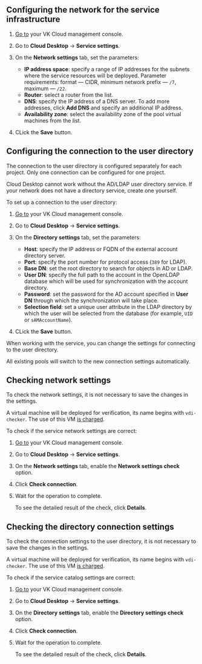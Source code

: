## Configuring the network for the service infrastructure

1. [Go to](https://msk.cloud.vk.com/app/en) your VK Cloud management console.
1. Go to **Cloud Desktop** → **Service settings**.
1. On the **Network settings** tab, set the parameters:

   - **IP address space**: specify a range of IP addresses for the subnets where the service resources will be deployed. Parameter requirements: format — CIDR, minimum network prefix — `/7`, maximum — `/22`.
   - **Router**: select a router from the list.
   - **DNS**: specify the IP address of a DNS server. To add more addresses, click **Add DNS** and specify an additional IP address.
   - **Availability zone**: select the availability zone of the pool virtual machines from the list.

1. CLick the **Save** button.

## Configuring the connection to the user directory

The connection to the user directory is configured separately for each project. Only one connection can be configured for one project.

<warn>

Cloud Desktop cannot work without the AD/LDAP user directory service. If your network does not have a directory service, create one yourself.

</warn>

To set up a connection to the user directory:

1. [Go to](https://msk.cloud.vk.com/app/en) your VK Cloud management console.
1. Go to **Cloud Desktop** → **Service settings**.
1. On the **Directory settings** tab, set the parameters:

   - **Host**: specify the IP address or FQDN of the external account directory server.
   - **Port**: specify the port number for protocol access (`389` for LDAP).
   - **Base DN**: set the root directory to search for objects in AD or LDAP.
   - **User DN**: specify the full path to the account in the OpenLDAP database which will be used for synchronization with the account directory.
   - **Password**: set the password for the AD account specified in **User DN** through which the synchronization will take place.
   - **Selection field**: set a unique user attribute in the LDAP directory by which the user will be selected from the database (for example, `UID` or `sAMAccountName`).

1. CLick the **Save** button.

<info>

When working with the service, you can change the settings for connecting to the user directory.

All existing pools will switch to the new connection settings automatically.

</info>

## Checking network settings

To check the network settings, it is not necessary to save the changes in the settings.

<warn>

A virtual machine will be deployed for verification, its name begins with `vdi-checker`. The use of this VM [is charged](/en/computing/iaas/tariffication).

</warn>

To check if the service network settings are correct:

1. [Go to](https://msk.cloud.vk.com/app/en) your VK Cloud management console.
1. Go to **Cloud Desktop** → **Service settings**.
1. On the **Network settings** tab, enable the **Network settings check** option.
1. Click **Check connection**.
1. Wait for the operation to complete.

   To see the detailed result of the check, click **Details**.

## Checking the directory connection settings

To check the connection settings to the user directory, it is not necessary to save the changes in the settings.

<warn>

A virtual machine will be deployed for verification, its name begins with `vdi-checker`. The use of this VM [is charged](/en/computing/iaas/tariffication).

</warn>

To check if the service catalog settings are correct:

1. [Go to](https://msk.cloud.vk.com/app/en) your VK Cloud management console.
1. Go to **Cloud Desktop** → **Service settings**.
1. On the **Directory settings** tab, enable the **Directory settings check** option.
1. Click **Check connection**.
1. Wait for the operation to complete.

   To see the detailed result of the check, click **Details**.
